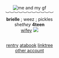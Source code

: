 <div align='center'> 
 <img src='https://64.media.tumblr.com/6380160d140cf49d5a0cb8d8199087e5/47c1ec3a92ff331d-b8/s500x750/f310833b71d9269d11ad2238a05a7a05ca7bdc59.gifv' title='me and my gf'

   <br>︶︶︶︶︶︶︶︶︶︶︶<br>
<b>brielle</b> ; weez ; pickles<br>
   she<i>they</i>  <b>4teen </b>
  <br> <a href="https://github.com/FatherGascoigne">wifey</a> <img src='https://files.catbox.moe/9b3lac.gif'>

<br> <a href="https://rentry.co/metalocalypsedotcom">rentry</a>   <a href="https://metalocalypse.atabook.org/">atabook</a>   <a href="https://linktr.ee/weezerus">linktree</a>
<br> <a href="https://github.com/leoneabbacchio">other account</a>
